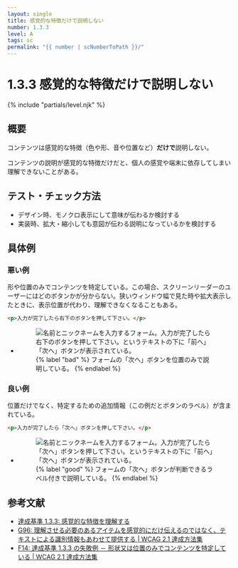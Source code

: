 ```yaml
---
layout: single
title: 感覚的な特徴だけで説明しない
number: 1.3.3
level: A
tags: sc
permalink: "{{ number | scNumberToPath }}/"
---
```


# 1.3.3 感覚的な特徴だけで説明しない

{% include "partials/level.njk" %}

## 概要

コンテンツは感覚的な特徴（色や形、音や位置など）**だけで**説明しない。

コンテンツの説明が感覚的な特徴だけだと、個人の感覚や端末に依存してしまい理解できないことがある。

## テスト・チェック方法

- デザイン時、モノクロ表示にして意味が伝わるか検討する
- 実装時、拡大・縮小しても意図が伝わる説明になっているかを検討する

## 具体例

### 悪い例

形や位置のみでコンテンツを特定している。この場合、スクリーンリーダーのユーザーにはどのボタンかが分からない。狭いウィンドウ幅で見た時や拡大表示したときに、表示位置が代わり、理解できなくなることもある。

```html
<p>入力が完了したら右下のボタンを押して下さい。</p>
```

<ul class="Figurelist">
<li>

<figure>
<img src="/img/1/3/3/1.3.3_ng.png" alt="名前とニックネームを入力するフォーム。入力が完了したら右下のボタンを押して下さい。というテキストの下に「前へ」「次へ」ボタンが表示されている。" />
<figcaption>
{% label "bad" %}
フォームの「次へ」ボタンを位置のみで説明している。
{% endlabel %}
</figcaption>
</figure>

</li>
</ul>

### 良い例

位置だけでなく、特定するための追加情報（この例だとボタンのラベル）が含まれている。

```html
<p>入力が完了したら「次へ」ボタンを押して下さい。</p>
```

<ul class="Figurelist">
<li>

<figure>
<img src="/img/1/3/3/1.3.3_ok.png" alt="名前とニックネームを入力するフォーム。入力が完了したら「次へ」ボタンを押して下さい。というテキストの下に「前へ」「次へ」ボタンが表示されている。" />
<figcaption>
{% label "good" %}
フォームの「次へ」ボタンが判断できるラベル付きで説明している。
{% endlabel %}
</figcaption>
</figure>

</li>
</ul>

## 参考文献

- [達成基準 1.3.3: 感覚的な特徴を理解する](https://waic.jp/docs/WCAG21/Understanding/sensory-characteristics.html)
- [G96: 理解させる必要のあるアイテムを感覚的にだけ伝えるのではなく、テキストによる識別情報もあわせて提供する | WCAG 2.1 達成方法集](https://waic.jp/docs/WCAG21/Techniques/general/G96)
- [F14: 達成基準 1.3.3 の失敗例 － 形状又は位置のみでコンテンツを特定している | WCAG 2.1 達成方法集](https://waic.jp/docs/WCAG21/Techniques/failures/F14)

